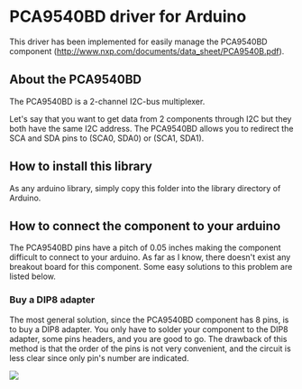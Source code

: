 # PCA9540BD driver for Arduino #
 
This driver has been implemented for easily manage the PCA9540BD component (http://www.nxp.com/documents/data_sheet/PCA9540B.pdf).

## About the PCA9540BD ##

The PCA9540BD is a 2-channel I2C-bus multiplexer.

Let's say that you want to get data from 2 components through I2C but they both have the same I2C address. The PCA9540BD allows you to redirect the SCA and SDA pins to (SCA0, SDA0) or (SCA1, SDA1).

## How to install this library ##

As any arduino library, simply copy this folder into the library directory of Arduino.

## How to connect the component to your arduino ##

The PCA9540BD pins have a pitch of 0.05 inches making the component difficult to connect to your arduino. As far as
I know, there doesn't exist any breakout board for this component. Some easy solutions to this problem are listed below.

### Buy a DIP8 adapter ###

The most general solution, since the PCA9540BD component has 8 pins, is to buy a DIP8 adapter. You only have to solder your component to
the DIP8 adapter, some pins headers, and you are good to go. The drawback of this method is that the order of the pins is not very
convenient, and the circuit is less clear since only pin's number are indicated.

<img src="http://sebastien.drouyer.com/images_for_projects_readme/PCA9540BD/DIP8.png" />

